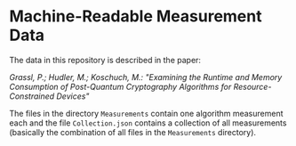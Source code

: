 # Machine-Readable Measurement Data

The data in this repository is described in the paper:

_Grassl, P.; Hudler, M.; Koschuch, M.: "Examining the Runtime and Memory Consumption of Post-Quantum Cryptography Algorithms for Resource-Constrained Devices"_


The files in the directory `Measurements` contain one algorithm measurement each and the file `Collection.json` contains a collection of all measurements (basically the combination of all files in the `Measurements` directory).
